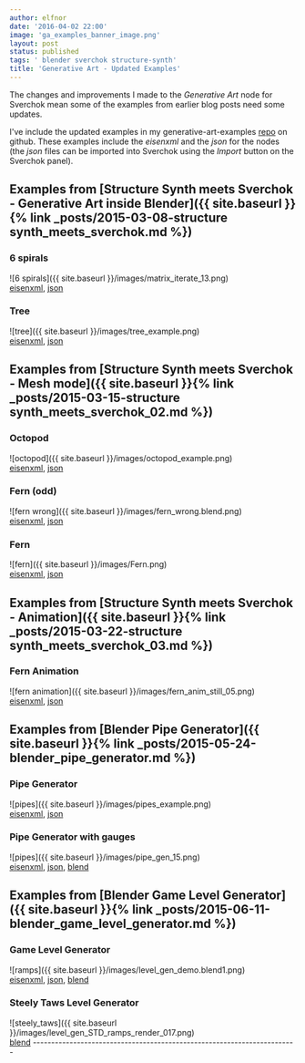 ```yaml
---
author: elfnor
date: '2016-04-02 22:00'
image: 'ga_examples_banner_image.png'
layout: post
status: published
tags: ' blender sverchok structure-synth'
title: 'Generative Art - Updated Examples'
---
```


The changes and improvements I made to the *Generative Art* node for Sverchok mean some of the examples from earlier blog posts need some updates.

I\'ve include the updated examples in my generative-art-examples [repo](https://github.com/elfnor/generative-art-examples) on github. These examples include the *eisenxml* and the *json* for the nodes (the *json* files can be imported into Sverchok using the *Import* button on the Sverchok panel).

## Examples from [Structure Synth meets Sverchok - Generative Art inside Blender]({{ site.baseurl }}{% link _posts/2015-03-08-structure synth_meets_sverchok.md %})

### 6 spirals

![6 spirals]({{ site.baseurl }}/images/matrix_iterate_13.png)  
[eisenxml](https://github.com/elfnor/generative-art-examples/blob/master/spirals_6.xml), [json](https://github.com/elfnor/generative-art-examples/blob/master/spirals_6.json)

### Tree

![tree]({{ site.baseurl }}/images/tree_example.png)  
[eisenxml](https://github.com/elfnor/generative-art-examples/blob/master/tree.xml), [json](https://github.com/elfnor/generative-art-examples/blob/master/tree.json)

## Examples from [Structure Synth meets Sverchok - Mesh mode]({{ site.baseurl }}{% link _posts/2015-03-15-structure synth_meets_sverchok_02.md %})

### Octopod

![octopod]({{ site.baseurl }}/images/octopod_example.png)  
[eisenxml](https://github.com/elfnor/generative-art-examples/blob/master/octopod.xml), [json](https://github.com/elfnor/generative-art-examples/blob/master/octopod.json)

### Fern (odd)

![fern wrong]({{ site.baseurl }}/images/fern_wrong.blend.png)  
[eisenxml](https://github.com/elfnor/generative-art-examples/blob/master/fern_wrong.xml), [json](https://github.com/elfnor/generative-art-examples/blob/master/fern_wrong.json)

### Fern

![fern]({{ site.baseurl }}/images/Fern.png)  
[eisenxml](https://github.com/elfnor/generative-art-examples/blob/master/fern.xml), [json](https://github.com/elfnor/generative-art-examples/blob/master/fern.json)

## Examples from [Structure Synth meets Sverchok - Animation]({{ site.baseurl }}{% link _posts/2015-03-22-structure synth_meets_sverchok_03.md %})

### Fern Animation

![fern animation]({{ site.baseurl }}/images/fern_anim_still_05.png)  
[eisenxml](https://github.com/elfnor/generative-art-examples/blob/master/fern_animation.xml), [json](https://github.com/elfnor/generative-art-examples/blob/master/fern_animation.json)

## Examples from [Blender Pipe Generator]({{ site.baseurl }}{% link _posts/2015-05-24-blender_pipe_generator.md %})

### Pipe Generator

![pipes]({{ site.baseurl }}/images/pipes_example.png)  
[eisenxml](https://github.com/elfnor/generative-art-examples/blob/master/pipes.xml), [json](https://github.com/elfnor/generative-art-examples/blob/master/pipes.json)

### Pipe Generator with gauges

![pipes]({{ site.baseurl }}/images/pipe_gen_15.png)  
[eisenxml](https://github.com/elfnor/generative-art-examples/blob/master/pipes.xml), [json](https://github.com/elfnor/generative-art-examples/blob/master/pipes_gauges.json), [blend](https://github.com/elfnor/generative-art-examples/blob/master/pipe_generator.blend)

## Examples from [Blender Game Level Generator]({{ site.baseurl }}{% link _posts/2015-06-11-blender_game_level_generator.md %})

### Game Level Generator

![ramps]({{ site.baseurl }}/images/level_gen_demo.blend1.png)  
[eisenxml](https://github.com/elfnor/generative-art-examples/blob/master/game_gen_demo.xml), [json](https://github.com/elfnor/generative-art-examples/blob/master/game_gen_demo.json), [blend](https://github.com/elfnor/generative-art-examples/blob/master/level_gen_demo.blend)

### Steely Taws Level Generator

![steely_taws]({{ site.baseurl }}/images/level_gen_STD_ramps_render_017.png)  
[blend](https://github.com/elfnor/generative-art-examples/blob/master/steely_taws_level_gen.blend)
\-\-\-\-\-\-\-\-\-\-\-\-\-\-\-\-\-\-\-\-\-\-\-\-\-\-\-\-\-\-\-\-\-\-\-\-\-\-\-\-\-\-\-\-\-\-\-\-\-\-\-\-\-\-\-\-\-\-\-\-\-\-\-\-\-\-\-\-\-\-\--
